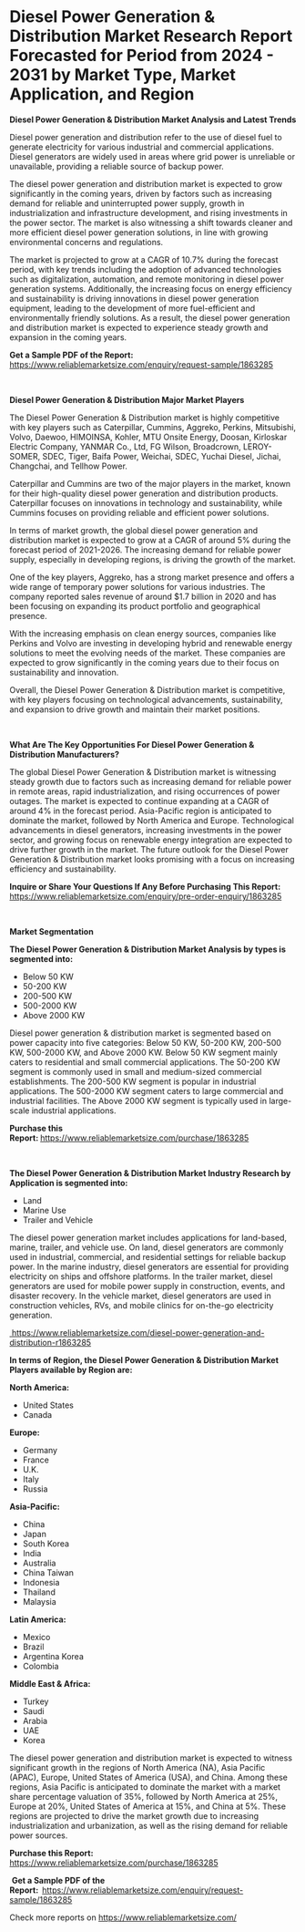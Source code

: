 <p><h1>Diesel Power Generation & Distribution Market Research Report Forecasted for Period from 2024 -  2031 by Market Type, Market Application, and Region</h1></p><p><strong>Diesel Power Generation & Distribution Market Analysis and Latest Trends</strong></p>
<p><p>Diesel power generation and distribution refer to the use of diesel fuel to generate electricity for various industrial and commercial applications. Diesel generators are widely used in areas where grid power is unreliable or unavailable, providing a reliable source of backup power.</p><p>The diesel power generation and distribution market is expected to grow significantly in the coming years, driven by factors such as increasing demand for reliable and uninterrupted power supply, growth in industrialization and infrastructure development, and rising investments in the power sector. The market is also witnessing a shift towards cleaner and more efficient diesel power generation solutions, in line with growing environmental concerns and regulations.</p><p>The market is projected to grow at a CAGR of 10.7% during the forecast period, with key trends including the adoption of advanced technologies such as digitalization, automation, and remote monitoring in diesel power generation systems. Additionally, the increasing focus on energy efficiency and sustainability is driving innovations in diesel power generation equipment, leading to the development of more fuel-efficient and environmentally friendly solutions. As a result, the diesel power generation and distribution market is expected to experience steady growth and expansion in the coming years.</p></p>
<p><strong>Get a Sample PDF of the Report:&nbsp;</strong> <a href="https://www.reliablemarketsize.com/enquiry/request-sample/1863285">https://www.reliablemarketsize.com/enquiry/request-sample/1863285</a></p>
<p>&nbsp;</p>
<p><strong>Diesel Power Generation & Distribution Major Market Players</strong></p>
<p><p>The Diesel Power Generation & Distribution market is highly competitive with key players such as Caterpillar, Cummins, Aggreko, Perkins, Mitsubishi, Volvo, Daewoo, HIMOINSA, Kohler, MTU Onsite Energy, Doosan, Kirloskar Electric Company, YANMAR Co., Ltd, FG Wilson, Broadcrown, LEROY-SOMER, SDEC, Tiger, Baifa Power, Weichai, SDEC, Yuchai Diesel, Jichai, Changchai, and Tellhow Power.</p><p>Caterpillar and Cummins are two of the major players in the market, known for their high-quality diesel power generation and distribution products. Caterpillar focuses on innovations in technology and sustainability, while Cummins focuses on providing reliable and efficient power solutions.</p><p>In terms of market growth, the global diesel power generation and distribution market is expected to grow at a CAGR of around 5% during the forecast period of 2021-2026. The increasing demand for reliable power supply, especially in developing regions, is driving the growth of the market.</p><p>One of the key players, Aggreko, has a strong market presence and offers a wide range of temporary power solutions for various industries. The company reported sales revenue of around $1.7 billion in 2020 and has been focusing on expanding its product portfolio and geographical presence.</p><p>With the increasing emphasis on clean energy sources, companies like Perkins and Volvo are investing in developing hybrid and renewable energy solutions to meet the evolving needs of the market. These companies are expected to grow significantly in the coming years due to their focus on sustainability and innovation.</p><p>Overall, the Diesel Power Generation & Distribution market is competitive, with key players focusing on technological advancements, sustainability, and expansion to drive growth and maintain their market positions.</p></p>
<p>&nbsp;</p>
<p><strong>What Are The Key Opportunities For Diesel Power Generation & Distribution Manufacturers?</strong></p>
<p><p>The global Diesel Power Generation & Distribution market is witnessing steady growth due to factors such as increasing demand for reliable power in remote areas, rapid industrialization, and rising occurrences of power outages. The market is expected to continue expanding at a CAGR of around 4% in the forecast period. Asia-Pacific region is anticipated to dominate the market, followed by North America and Europe. Technological advancements in diesel generators, increasing investments in the power sector, and growing focus on renewable energy integration are expected to drive further growth in the market. The future outlook for the Diesel Power Generation & Distribution market looks promising with a focus on increasing efficiency and sustainability.</p></p>
<p><strong>Inquire or Share Your Questions If Any Before Purchasing This Report:</strong> <a href="https://www.reliablemarketsize.com/enquiry/pre-order-enquiry/1863285">https://www.reliablemarketsize.com/enquiry/pre-order-enquiry/1863285</a></p>
<p>&nbsp;</p>
<p><strong>Market Segmentation</strong></p>
<p><strong>The Diesel Power Generation & Distribution Market Analysis by types is segmented into:</strong></p>
<p><ul><li>Below 50 KW</li><li>50-200 KW</li><li>200-500 KW</li><li>500-2000 KW</li><li>Above 2000 KW</li></ul></p>
<p><p>Diesel power generation & distribution market is segmented based on power capacity into five categories: Below 50 KW, 50-200 KW, 200-500 KW, 500-2000 KW, and Above 2000 KW. Below 50 KW segment mainly caters to residential and small commercial applications. The 50-200 KW segment is commonly used in small and medium-sized commercial establishments. The 200-500 KW segment is popular in industrial applications. The 500-2000 KW segment caters to large commercial and industrial facilities. The Above 2000 KW segment is typically used in large-scale industrial applications.</p></p>
<p><strong>Purchase this Report:&nbsp;</strong><a href="https://www.reliablemarketsize.com/purchase/1863285">https://www.reliablemarketsize.com/purchase/1863285</a></p>
<p>&nbsp;</p>
<p><strong>The Diesel Power Generation & Distribution Market Industry Research by Application is segmented into:</strong></p>
<p><ul><li>Land</li><li>Marine Use</li><li>Trailer and Vehicle</li></ul></p>
<p><p>The diesel power generation market includes applications for land-based, marine, trailer, and vehicle use. On land, diesel generators are commonly used in industrial, commercial, and residential settings for reliable backup power. In the marine industry, diesel generators are essential for providing electricity on ships and offshore platforms. In the trailer market, diesel generators are used for mobile power supply in construction, events, and disaster recovery. In the vehicle market, diesel generators are used in construction vehicles, RVs, and mobile clinics for on-the-go electricity generation.</p></p>
<p><a href="https://www.reliablemarketsize.com/diesel-power-generation-and-distribution-r1863285">&nbsp;https://www.reliablemarketsize.com/diesel-power-generation-and-distribution-r1863285</a></p>
<p><strong>In terms of Region, the Diesel Power Generation & Distribution Market Players available by Region are:</strong></p>
<p>
    <p> <strong> North America: </strong>
        <ul>
            <li>United States</li>
            <li>Canada</li>
        </ul>
        </p> 
    <p> <strong> Europe: </strong>
        <ul>
            <li>Germany</li>
            <li>France</li>
            <li>U.K.</li>
            <li>Italy</li>
            <li>Russia</li>
        </ul>
        </p> 
    <p> <strong> Asia-Pacific: </strong>
        <ul>
            <li>China</li>
            <li>Japan</li>
            <li>South Korea</li>
            <li>India</li>
            <li>Australia</li>
            <li>China Taiwan</li>
            <li>Indonesia</li>
            <li>Thailand</li>
            <li>Malaysia</li>
        </ul>
        </p> 
    <p> <strong> Latin America: </strong>
        <ul>
            <li>Mexico</li>
            <li>Brazil</li>
            <li>Argentina Korea</li>
            <li>Colombia</li>
        </ul>
        </p> 
    <p> <strong> Middle East & Africa: </strong>
        <ul>
            <li>Turkey</li>
            <li>Saudi</li>
            <li>Arabia</li>
            <li>UAE</li>
            <li>Korea</li>
        </ul>
    </p>
    </p>
<p><p>The diesel power generation and distribution market is expected to witness significant growth in the regions of North America (NA), Asia Pacific (APAC), Europe, United States of America (USA), and China. Among these regions, Asia Pacific is anticipated to dominate the market with a market share percentage valuation of 35%, followed by North America at 25%, Europe at 20%, United States of America at 15%, and China at 5%. These regions are projected to drive the market growth due to increasing industrialization and urbanization, as well as the rising demand for reliable power sources.</p></p>
<p><strong>Purchase this Report: </strong><a href="https://www.reliablemarketsize.com/purchase/1863285">https://www.reliablemarketsize.com/purchase/1863285</a></p>
<p>&nbsp;<strong>Get a Sample PDF of the Report:&nbsp;&nbsp;</strong><a href="https://www.reliablemarketsize.com/enquiry/request-sample/1863285">https://www.reliablemarketsize.com/enquiry/request-sample/1863285</a></p>
<p><strong></strong></p>
<p>Check more reports on <a href="https://www.reliablemarketsize.com/">https://www.reliablemarketsize.com/</a></p>